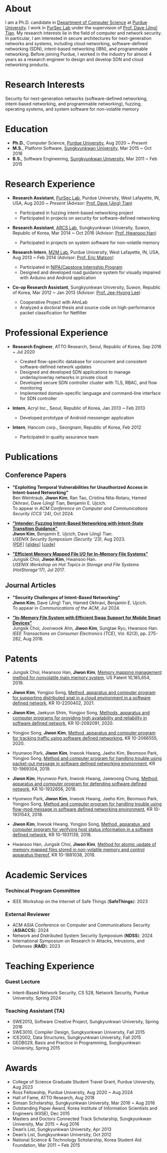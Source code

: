 # About
I am a Ph.D. candidate in [Department of Computer Science](https://www.cs.purdue.edu/) at [Purdue University](https://www.purdue.edu/).
I work in [PurSec Lab](https://pursec.cs.purdue.edu/) under the supervision of [Prof. Dave (Jing) Tian](https://davejingtian.org/).
My research interests lie in the field of computer and network security.
In particular, I am interested in secure architectures for next-generation networks and systems, including cloud networking, software-defined networking (SDN), intent-based networking (IBN), and programmable networking.
Before joining Purdue, I worked in the industry for almost 4 years as a research engineer to design and develop SDN and cloud networking products.

# Research Interests
Security for next-generation networks (software-defined networking, intent-based networking, and programmable networking), fuzzing, operating systems, and system software for non-volatile memory

# Education
- **Ph.D.**, Computer Science, [Purdue University](https://www.cs.purdue.edu/), Aug 2020 ~ *Present*
- **M.S.**, Platform Software, [Sungkyunkwan University](https://www.skku.edu/eng/), Mar 2015 ~ Oct 2016
- **B.S.**, Software Engineering, [Sungkyunkwan University](https://www.skku.edu/eng/), Mar 2011 ~ Feb 2015

# Research Experience
- **Research Assistant**, [PurSec Lab](https://pursec.cs.purdue.edu/), Purdue University, West Lafayette, IN, USA, Aug 2020 ~ *Present* (Advisor: [Prof. Dave (Jing) Tian](https://davejingtian.org/))
  - Participated in fuzzing intent-based networking project
  - Participated in projects on security for software-defined networking

- **Research Assistant**, [ARCS Lab](http://arcs.skku.edu/), Sungkyunkwan University, Suwon, Republic of Korea, Mar 2014 ~ Oct 2016 (Advisor: [Prof. Hwansoo Han](https://arcs.skku.edu/People/HwansooHan))
  - Participated in projects on system software for non-volatile memory

- **Research Intern**, [M2M Lab](https://m2m.tech.purdue.edu/index.htm), Purdue University, West Lafayette, IN, USA, Aug 2013 ~ Feb 2014 (Advisor: [Prof. Eric Matson](https://polytechnic.purdue.edu/profile/ematson))
  - Participated in [NIPA/Capstone Internship Program](img/awards/purdue.pdf)
  - Designed and developed road guidance system for visually impaired with Arduino and Android application

- **Co-op Research Assistant**, Sungkyunkwan University, Suwon, Republic of Korea, Mar 2012 ~ Jan 2013 (Advisor: [Prof. Jee-Hyong Lee](http://iislab.skku.edu/iish/members))
  - Cooperative Project with AhnLab
  - Analyzed a doctoral thesis and source code on high-performance packet classification for Netfilter

# Professional Experience
- **Research Engineer**, ATTO Research, Seoul, Republic of Korea, Sep 2016 ~ Jul 2020
  - Created flow-specific database for concurrent and consistent software-defined network updates
  - Designed and developed SDN applications to manage underlay/overlay networks in private cloud
  - Developed secure SDN controller cluster with TLS, RBAC, and flow monitoring
  - Implemented domain-specific language and command-line interface for SDN controller

- **Intern**, Acryl Inc., Seoul, Republic of Korea, Jan 2013 ~ Feb 2013
  - Developed prototype of Android messenger application

- **Intern**, Hancom corp., Seongnam, Republic of Korea, Feb 2012
  - Participated in quality assurance team

# Publications

## Conference Papers
- **"Exploiting Temporal Vulnerabilities for Unauthorized Access in Intent-based Networking"**\
  Ben Weintraub, __Jiwon Kim__, Ran Tao, Cristina Nita-Rotaru, Hamed Okhravi, Dave (Jing) Tian, Benjamin E. Ujcich.\
  To appear in *ACM Conference on Computer and Communications Security (CCS ’24)*, Oct 2024.
  <!--\[[PDF](papers/sec23_intender.pdf)\] \[[slides](slides/sec23_intender.pdf)\] \[[code](https://github.com/purseclab/intender)\]-->


- **["Intender: Fuzzing Intent-Based Networking with Intent-State Transition Guidance"](https://www.usenix.org/conference/usenixsecurity23/presentation/kimjiwon)**\
  __Jiwon Kim__, Benjamin E. Ujcich, Dave (Jing) Tian.\
  *USENIX Security Symposium (Security ‘23)*, Aug 2023.\
  \[[PDF](papers/sec23_intender.pdf)\] \[[slides](slides/sec23_intender.pdf)\] \[[code](https://github.com/purseclab/intender)\]


- **["Efficient Memory Mapped File I/O for In-Memory File Systems"](https://www.usenix.org/conference/hotstorage17/program/presentation/choi)**\
  Jungsik Choi, __Jiwon Kim__, Hwansoo Han.\
  *USENIX Workshop on Hot Topics in Storage and File Systems (HotStorage'17)*, Jul 2017.


## Journal Articles
- **"Security Challenges of Intent-Based Networking"**\
  __Jiwon Kim__, Dave (Jing) Tian, Hamed Okhravi, Benjamin E. Ujcich.\
  To appear in *Communications of the ACM*, Jul 2024.


- **["In-Memory File System with Efficient Swap Support for Mobile Smart Devices"](http://ieeexplore.ieee.org/document/7613194/)**\
  Jungsik Choi, Joonwook Ahn, __Jiwon Kim__, Sungtae Ryu, Hwansoo Han.\
  *IEEE Transactions on Consumer Electronics (TCE)*, Vol. 62(3), pp. 275-282, Aug 2016.

<!--
## Domestic Journal Articles/Conference Papers (Korean)
- Kyungjun Lee, __Jiwon Kim__, Sungtae Ryu, Hwansoo Han, [In-Memory File System Backed by Cloud Storage Services as Permanent Storages](http://www.dbpia.co.kr/journal/articleDetail?nodeId=NODE06737192&language=en), *Journal of KIISE*, Vol. 43(8), pp. 841-847, Aug 2016.

- __Jiwon Kim__, Kyungjun Lee, Sungtae Ryu, Hwansoo Han, [Performance Analysis of Cloud-Backed File Systems with Various Object Sizes](http://www.dbpia.co.kr/journal/articleDetail?nodeId=NODE06703727&language=en), *Journal of KIISE*, Vol. 43(7), pp. 744-750, Jul 2016.

- Inseok Koh, __Jiwon Kim__, Heeseung Jo, Eric T. Matson, [Smart Cane Navigator: Obstacle Avoidance Navigation System for Visually Impaired](https://www.dbpia.co.kr/journal/articleDetail?nodeId=NODE07017546&language=en), *KIISE Korea Computer Congress 2016 (KCC'16)*, Jun 2016.

- __Jiwon Kim__, Jungsik Choi, and Hwansoo Han, [Mapping Cache for High-performance Memory Mapped File I/O in Memory File Systems](http://www.dbpia.co.kr/journal/articleDetail?nodeId=NODE06668085&language=en), *Journal of KIISE*, Vol. 43(5), pp. 524-530, May 2016.
-->

# Patents
- Jungsik Choi, Hwansoo Han, __Jiwon Kim__, [Memory mapping management method for nonvolatile main memory system](https://patents.google.com/patent/US10185654B2/en), US Patent 10,185,654, 2019.

- __Jiwon Kim__, Yongjoo Song, [Method, apparatus and computer program for supporting distributed snat in a cloud environment in a software defined network](https://patents.google.com/patent/KR102200402B1/en), KR 10-2200402, 2021.

- __Jiwon Kim__, Jaekyun Shim, Yongjoo Song, [Methods, apparatus and computer programs for providing high availability and reliability in software defined network](https://patents.google.com/patent/KR102092091B1/en), KR 10-2092091, 2020.

- Yongjoo Song, __Jiwon Kim__, [Method, apparatus and computer program for tracking traffic using software defined networking](https://patents.google.com/patent/KR102066555B1/en), KR 10-2066555, 2020.

- Hyunwoo Park, __Jiwon Kim__, Inwook Hwang, Jaeho Kim, Beomsoo Park, Yongjoo Song, [Method and computer program for handling trouble using packet-out message in software defined networking environment](https://patents.google.com/patent/KR101969304B1/en), KR 10-1969304, 2019.

- __Jiwon Kim__, Hyunwoo Park, Inwook Hwang, Jaewoong Chung, [Method, apparatus and computer program for defending software defined network](https://patents.google.com/patent/KR101932656B1/en), KR 10-1932656, 2018.

- Hyunwoo Park, __Jiwon Kim__, Inwook Hwang, Jaeho Kim, Beomsoo Park, Yongjoo Song, [Method and computer program for handling trouble using flow-mod message in software defined networking environment](https://patents.google.com/patent/KR101931543B1/en), KR 10-1931543, 2018.

- __Jiwon Kim__, Inwook Hwang, Yongjoo Song, [Method, apparatus, and computer program for verifying host status information in a software defined network](https://patents.google.com/patent/KR101931139B1/en), KR 10-1931139, 2018.

- Hwansoo Han, Jungsik Choi, __Jiwon Kim__, [Method for atomic update of memory mapped files stored in non-volatile memory and control apparatus thereof](https://patents.google.com/patent/KR101881038B1/en), KR 10-1881038, 2018.


<!--
# Reported Vulnerabilities and CVEs
### ONOS Intent-Based Networking Vulnerabilities
- [CVE-2022-29944](https://cve.mitre.org/cgi-bin/cvename.cgi?name=2022-29944): disclosure pending
- [CVE-2022-29609](https://cve.mitre.org/cgi-bin/cvename.cgi?name=2022-29609): disclosure pending
- [CVE-2022-29608](https://cve.mitre.org/cgi-bin/cvename.cgi?name=2022-29608): disclosure pending
- [CVE-2022-29607](https://cve.mitre.org/cgi-bin/cvename.cgi?name=2022-29607): disclosure pending
- [CVE-2022-29606](https://cve.mitre.org/cgi-bin/cvename.cgi?name=2022-29606): disclosure pending
- [CVE-2022-29605](https://cve.mitre.org/cgi-bin/cvename.cgi?name=2022-29605): disclosure pending
- [CVE-2022-29604](https://cve.mitre.org/cgi-bin/cvename.cgi?name=2022-29604): disclosure pending
- [CVE-2022-24109](https://cve.mitre.org/cgi-bin/cvename.cgi?name=2022-24109): disclosure pending
- [CVE-2022-24035](https://cve.mitre.org/cgi-bin/cvename.cgi?name=2022-24035): disclosure pending
- [CVE-2021-38364](https://cve.mitre.org/cgi-bin/cvename.cgi?name=2021-38364): disclosure pending
- [CVE-2021-38363](https://cve.mitre.org/cgi-bin/cvename.cgi?name=2021-38363): ONOS
-->

# Academic Services
### Techincal Program Committee
- IEEE Workshop on the Internet of Safe Things (__SafeThings__): 2023

### External Reviewer
- ACM ASIA Conference on Computer and Communications Security (__ASIACCS__): 2024
- Network and Distributed System Security Symposium (__NDSS__): 2024
- International Symposium on Research in Attacks, Intrusions, and Defenses (__RAID__): 2023

# Teaching Experience
### Guest Lecture
- Intent-Based Network Security, CS 528, Network Security, Purdue University, Spring 2024

### Teaching Assistant (TA)
- SWE2013, Software Creative Project, Sungkyunkwan University, Spring 2016
- SWE3010, Compiler Design, Sungkyunkwan University, Fall 2015
- ICE2002, Data Structures, Sungkyunkwan University, Fall 2015
- GEDB029, Basis and Practice in Programming, Sungkyunkwan University, Spring 2015

# Awards
- College of Science Graduate Student Travel Grant, Purdue University, Aug 2023
- Ross Fellowship, Purdue University, Aug 2020 ~ Aug 2024
- Hall of Fame, ATTO Research, Aug 2018
- Simsan Scholarship, Sungkyunkwan University, Mar 2016 ~ Aug 2016
- Outstanding Paper Award, Korea Institute of Information Scientists and Engineers (KIISE), Dec 2015
- Masters and Doctors Connected Track Scholarship, Sungkyunkwan University, Mar 2015 ~ Aug 2016
- Dean’s List, Sungkyunkwan University, Apr 2013
- Dean’s List, Sungkyunkwan University, Oct 2012
- National Science & Technology Scholarship, Korea Student Aid Foundation, Mar 2011 ~ Feb 2015
